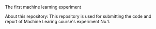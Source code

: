 The first machine learning experiment

About this repository:
This repository is used for submitting the code and report of Machine Learing course's experiment No.1.